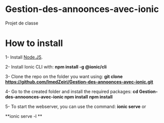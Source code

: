# Gestion-des-annoonces-avec-ionic
Projet de classe

# How to install

1- Install [Node.JS](https://nodejs.org/).

2- Install Ionic CLI with:
   **npm install -g @ionic/cli**
   
3- Clone the repo on the folder you want using:
   **git clone https://github.com/ImedZeiri/Gestion-des-annoonces-avec-ionic.git**
   
4- Go to the created folder and install the required packages:
   **cd Gestion-des-annoonces-avec-ionic npm install**
    **npm install**
   
5- To start the webserver, you can use the command:
   **ionic serve**
   or 
   
   **ionic serve -l **
